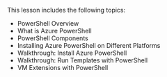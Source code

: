 

This lesson includes the following topics:

- PowerShell Overview
- What is Azure PowerShell
- PowerShell Components
- Installing Azure PowerShell on Different Platforms
- Walkthrough: Install Azure PowerShell
- Walkthrough: Run Templates with PowerShell
- VM Extensions with PowerShell
